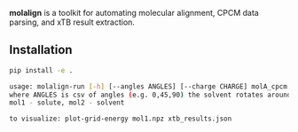 **molalign** is a toolkit for automating molecular alignment, CPCM data parsing, and xTB result extraction.
## Installation
```bash
pip install -e .

usage: molalign-run [-h] [--angles ANGLES] [--charge CHARGE] molA_cpcm molB_cpcm
where ANGLES is csv of angles (e.g. 0,45,90) the solvent rotates around the aligned normal for each grid point.
mol1 - solute, mol2 - solvent

to visualize: plot-grid-energy mol1.npz xtb_results.json

